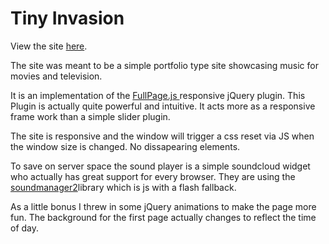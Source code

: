 Tiny Invasion
===================
View the site [here][1].

The site was meant to be a simple portfolio type site showcasing music for movies and television. 

It is an implementation of the  [ FullPage.js ][2]responsive jQuery plugin. This Plugin is actually quite powerful and intuitive. It acts more as a responsive frame work than a simple slider plugin.

The site  is responsive and the window will trigger a css reset via JS when the window size is changed. No dissapearing elements.

To save on server space the sound player is a simple soundcloud widget who actually has great support for every browser. They are using the [soundmanager2][3]library which is js with a flash fallback. 

As a little bonus I threw in some jQuery animations to make the page more fun.
The background for the first page actually changes to reflect the time of day.

  [1]: http://www.tinyinvasion.com
  [2]: http://www.alvarotrigo.com/fullPage/
  [3]: http://www.schillmania.com/projects/soundmanager2/
  